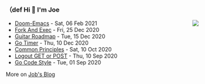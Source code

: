### （def Hi 👋 I'm Joe

<img align="right" src="https://github-readme-stats.vercel.app/api?username=holicc&show_icons=true&icon_color=805AD5&text_color=718096&bg_color=ffffff&hide_title=true" />

* [Doom-Emacs](https://holicc.github.io/post/emacs/) - Sat, 06 Feb 2021 
* [Fork And Exec](https://holicc.github.io/post/shell/process/) - Fri, 25 Dec 2020 
* [Guitar Roadmap](https://holicc.github.io/post/guitar/roadmap/) - Tue, 15 Dec 2020 
* [Go Timer](https://holicc.github.io/post/golang/go-timer/) - Thu, 10 Dec 2020 
* [Common Principles](https://holicc.github.io/post/system-design/principles/) - Sat, 10 Oct 2020 
* [Logout GET or POST](https://holicc.github.io/post/network/about-logout-method/) - Thu, 10 Sep 2020 
* [Go Code Style](https://holicc.github.io/post/golang/go-code-snippet/) - Tue, 01 Sep 2020 

More on [Job's Blog](https://holicc.github.io/)